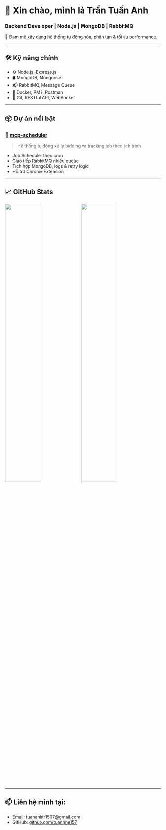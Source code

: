 # 👋 Xin chào, mình là Trần Tuấn Anh
### Backend Developer | Node.js | MongoDB | RabbitMQ

🚀 Đam mê xây dựng hệ thống tự động hóa, phân tán & tối ưu performance.

---

## 🛠️ Kỹ năng chính

- ⚙️ Node.js, Express.js
- 🛢️ MongoDB, Mongoose
- 📬 RabbitMQ, Message Queue
- 🐳 Docker, PM2, Postman
- 🔧 Git, RESTful API, WebSocket

---

## 📦 Dự án nổi bật

### 🔹 [mcp-scheduler](https://github.com/tuanhne157/mcp-scheduler)
> Hệ thống tự động xử lý bidding và tracking job theo lịch trình

- Job Scheduler theo cron
- Giao tiếp RabbitMQ nhiều queue
- Tích hợp MongoDB, logs & retry logic
- Hỗ trợ Chrome Extension

---

## 📈 GitHub Stats

<p>
  <img src="https://github-readme-stats.vercel.app/api?username=tuanhne157&show_icons=true&theme=default" width="48%">
  <img src="https://github-readme-streak-stats.herokuapp.com?user=tuanhne157&theme=default" width="48%">
</p>

---

## 📫 Liên hệ mình tại:
- Email: tuananhtr1507@gmail.com
- GitHub: [github.com/tuanhne157](https://github.com/tuanhne157)
